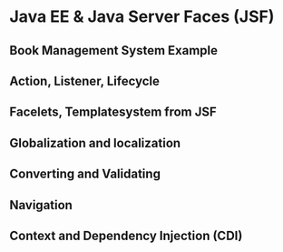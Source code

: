 # Java EE & Java Server Faces (JSF)
## Book Management System Example

## Action, Listener, Lifecycle
## Facelets, Templatesystem from JSF
## Globalization and localization
## Converting and Validating
## Navigation
## Context and Dependency Injection (CDI)
